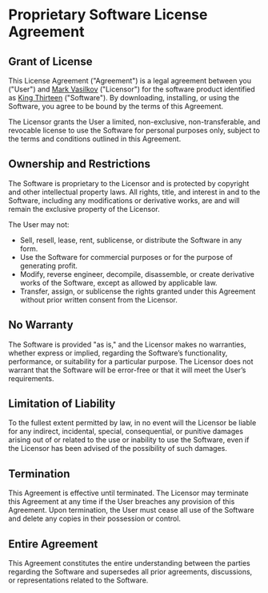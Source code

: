 # Proprietary Software License Agreement

## Grant of License

This License Agreement ("Agreement") is a legal agreement between you ("User") and [Mark Vasilkov](https://github.com/mvasilkov) ("Licensor") for the software product identified as [King Thirteen](https://github.com/mvasilkov/board2024) ("Software"). By downloading, installing, or using the Software, you agree to be bound by the terms of this Agreement.

The Licensor grants the User a limited, non-exclusive, non-transferable, and revocable license to use the Software for personal purposes only, subject to the terms and conditions outlined in this Agreement.

## Ownership and Restrictions

The Software is proprietary to the Licensor and is protected by copyright and other intellectual property laws. All rights, title, and interest in and to the Software, including any modifications or derivative works, are and will remain the exclusive property of the Licensor.

The User may not:

* Sell, resell, lease, rent, sublicense, or distribute the Software in any form.
* Use the Software for commercial purposes or for the purpose of generating profit.
* Modify, reverse engineer, decompile, disassemble, or create derivative works of the Software, except as allowed by applicable law.
* Transfer, assign, or sublicense the rights granted under this Agreement without prior written consent from the Licensor.

## No Warranty

The Software is provided "as is," and the Licensor makes no warranties, whether express or implied, regarding the Software’s functionality, performance, or suitability for a particular purpose. The Licensor does not warrant that the Software will be error-free or that it will meet the User’s requirements.

## Limitation of Liability

To the fullest extent permitted by law, in no event will the Licensor be liable for any indirect, incidental, special, consequential, or punitive damages arising out of or related to the use or inability to use the Software, even if the Licensor has been advised of the possibility of such damages.

## Termination

This Agreement is effective until terminated. The Licensor may terminate this Agreement at any time if the User breaches any provision of this Agreement. Upon termination, the User must cease all use of the Software and delete any copies in their possession or control.

## Entire Agreement

This Agreement constitutes the entire understanding between the parties regarding the Software and supersedes all prior agreements, discussions, or representations related to the Software.

